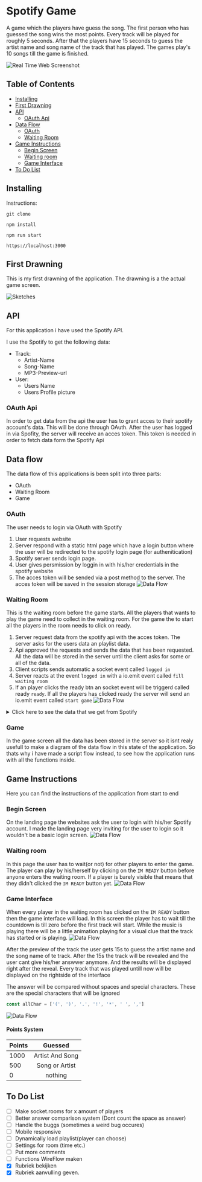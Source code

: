 # Spotify Game
A game which the players have guess the song. The first person who has guessed the song wins the most points. Every track will be played for roughly 5 seconds. After that the players have 15 seconds to guess the artist name and song name of the track that has played. The games play's 10 songs till the game is finished. 

![Real Time Web Screenshot](README_images/gimma.png)

## Table of Contents
* [Installing](#installing-)
* [First Drawning](#first-drawning-)
* [API](#api-)
    * [OAuth Api](#oauth-api)
* [Data Flow](#data-flow)
    * [OAuth](#oauth)
    * [Waiting Room](#waiting-room)
* [Game Instructions](#game-instructions-)
    * [Begin Screen](#begin-screen)
    * [Waiting room](#waiting-room)
    * [Game Interface](#game-interface)
* [To Do List](#to-do-list-)

## Installing 
Instructions:
```
git clone

npm install

npm run start

https://localhost:3000
```
## First Drawning
This is my first drawning of the application. The drawning is a the actual game screen. 

![Sketches](README_images/scherm1.png)

## API
For this application i have used the Spotify API.

I use the Spotify to get the following data:

* Track:
    * Artist-Name
    * Song-Name
    * MP3-Preview-url
* User:
    * Users Name
    * Users Profile picture

### OAuth Api
In order to get data from the api the user has to grant acces to their spotify account's data. This will be done through OAuth. After the user has logged in via Spofity, the server will receive an acces token. This token is needed in order to fetch data form the Spotify Api

## Data flow
The data flow of this applications is been split into three parts:
*   OAuth
*   Waiting Room
*   Game

### OAuth
The user needs to login via OAuth with Spotify
1.  User requests website
2.  Server respond with a static html page which have a login button where the user will be redirected to the spotify login page (for authenitication)
3.  Spotify server sends login page.
4.  User gives persmission by loggin in with his/her credentials in the spotify website
5.  The acces token will be sended via a post method to the server. The acces token will be saved in the session storage
![Data Flow](README_images/Dataflow/OAuth.png)

### Waiting Room
This is the waiting room before the game starts. All the players that wants to play the game need to collect in the waiting room. For the game the to start all the players in the room needs to click on ready.
1.  Server request data from the spotify api with the acces token. The server asks for the users data an playlist data.
2.  Api approved the requests and sends the data that has been requested. All the data will be stored in the server until the client asks for some or all of the data.
3.  Client scripts sends automatic a socket event called `logged in`
4.  Server reacts at the event `logged in` with a io.emit event called `fill waiting room`
5.  If an player clicks the ready btn an socket event will be triggerd called ready `ready`. If all the players has clicked ready the server will send an io.emit event called `start game`
![Data Flow](README_images/Dataflow/waitingRoom.png)

<details>
<summary>Click here to see the data that we get from Spotify</summary>

Unformatted Requested Data from Spotify
![Data Flow](README_images/Dataflow/Data.png)

Formated data will look like this:
```js
user     =   {
                 socketId,
                 name,
                 imageUrl
             }

playlist =  {
                preview_url,
                artist,
                albumImg,
                songName
            }
```
</details>

### Game
In the game screen all the data has been stored in the server so it isnt realy usefull to make a diagram of the data flow in this state of the application. So thats why i have made a script flow instead, to see how the application runs with all the functions inside.

## Game Instructions
Here you can find the instructions of the application from start to end
### Begin Screen
On the landing page the websites ask the user to login with his/her Spotify account. I made the landing page very inviting for the user to login so it wouldn't be a basic login screen.
![Data Flow](README_images/LandingPage.gif)

### Waiting room
In this page the user has to wait(or not) for other players to enter the game. The player can play by his/herself by clicking on the `IM READY` button before anyone enters the waiting room. If a player is barely visible that means that they didn't clicked the `IM READY` button yet.
![Data Flow](README_images/WaitingRoom.gif)

### Game Interface
When every player in the waiting room has clicked on the `IM READY` button then the game interface will load. In this screen the player has to wait till the countdown is till zero before the first track will start. While the music is playing there will be a little animation playing for a visual clue that the track has started or is playing.
![Data Flow](README_images/GameCountdown.gif)

After the preview of the track the user gets 15s to guess the artist name and the song name of te track. After the 15s the track will be revealed and the user cant give his/her answwer anymore. And the results will be displayed right after the reveal. Every track that was played untill now will be displayed on the rightside of the interface

The answer will be compared without spaces and special characters. These are the special characters that will be ignored
```js
const allChar = ['(', ')', '.', '!', '*', ' ', ',']
```

![Data Flow](README_images/RevealTrack.gif)

#### Points System
| Points | Guessed |
|--------|:-------------:|
| 1000   |     Artist And Song     |
| 500    |     Song or Artist    |
| 0      |     nothing     |


## To Do List
- [ ] Make socket.rooms for x amount of players
- [ ] Better answer comparison system (Dont count the space as answer)
- [ ] Handle the buggs (sometimes a weird bug occures)
- [ ] Mobile responsive
- [ ] Dynamically load playlist(player can choose)
- [ ] Settings for room (time etc.)
- [ ] Put more comments
- [ ] Functions WireFlow maken
- [x] Rubriek bekijken
- [x] Rubriek aanvulling geven.